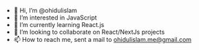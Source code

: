 - 👋 Hi, I’m @ohidulislam
- 👀 I’m interested in JavaScript
- 🌱 I’m currently learning React.js
- 💞️ I’m looking to collaborate on React/NextJs projects
- 📫 How to reach me, sent a mail to ohidulislam.me@gmail.com

<!---
ohidulislam/ohidulislam is a ✨ special ✨ repository because its `README.md` (this file) appears on your GitHub profile.
You can click the Preview link to take a look at your changes.
--->
